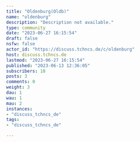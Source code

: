 ```yaml
---
title: "Oldenburg(Oldb)" 
name: "oldenburg"
description: "Description not available."
type: community
date: "2023-06-27 16:15:54"
draft: false
nsfw: false
actor_id: "https://discuss.tchncs.de/c/oldenburg"
host: discuss.tchncs.de
lastmod: "2023-06-27 16:15:54"
published: "2023-06-13 12:36:05"
subscribers: 18
posts: 3
comments: 0
weight: 3
dau: 1
wau: 1
mau: 2
instances:
- "discuss_tchncs_de"
tags: 
- "discuss_tchncs_de"

---
```

